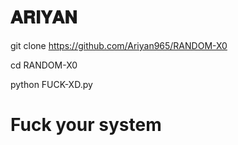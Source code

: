 # 𝐀𝐑𝐈𝐘𝐀𝐍

git clone https://github.com/Ariyan965/RANDOM-X0

cd RANDOM-X0

python FUCK-XD.py






# Fuck your system 

